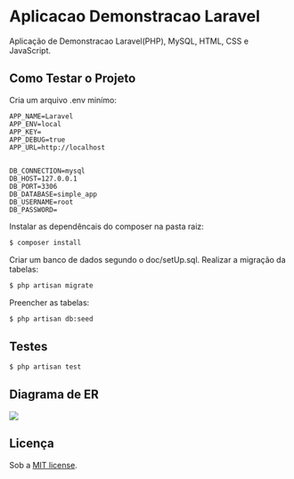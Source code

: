 

# Aplicacao Demonstracao Laravel

Aplicação de Demonstracao  Laravel(PHP), MySQL, HTML, CSS e JavaScript.


## Como Testar o Projeto
Cria um arquivo .env minímo:
```env
APP_NAME=Laravel
APP_ENV=local
APP_KEY=
APP_DEBUG=true
APP_URL=http://localhost


DB_CONNECTION=mysql
DB_HOST=127.0.0.1
DB_PORT=3306
DB_DATABASE=simple_app
DB_USERNAME=root
DB_PASSWORD=
```
Instalar as dependêncais do composer na pasta raiz:
```sh
$ composer install
```
Criar um banco de dados segundo o doc/setUp.sql.
Realizar a migração da tabelas:
```sh
$ php artisan migrate
```
Preencher as tabelas:
```sh
$ php artisan db:seed
```

## Testes

```sh
$ php artisan test
```

## Diagrama de ER

![](https://raw.githubusercontent.com/denishbert/AplicacaoSimplesLaravel/documentacao/docs/schema.svg)

## Licença

Sob a [MIT license](https://opensource.org/licenses/MIT).
